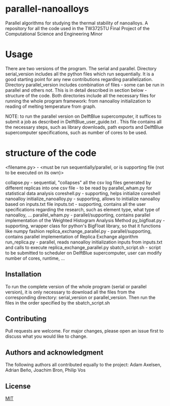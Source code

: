 # parallel-nanoalloys
Parallel algorithms for studying the thermal stability of nanoalloys. A repository for all the code used in the TW3725TU Final Project of the Computational Science and Engineering Minor 

# Usage
There are two versions of the program. The serial and parallel. Directory serial_version includes all the python files which run sequentially. It is a good starting point for any new contributions regarding parallelization. Directory parallel_version includes combination of files - some can be run in parallel and others not. This is in detail described in section below - structure of the code. Both directories include all the necessary files for running the whole program framework: from nanoalloy initialization to reading of melting temperature from graph.

NOTE: to run the parallel version on DelftBlue supercomputer, it suffices to submit a job as described in DelftBlue_user_guide.txt . This file contains all the necessary steps, such as library downloads, path exports and DelftBlue supercomputer specifications, such as number of cores to be used. 

# structure of the code
<filename.py> - <must be run sequentially/parallel, or is supporting file (not to be executed on its own)><description of the functionality>

collapse.py - sequential, "collapses" all the csv log files generated by different replicas into one csv file - to be read by parallel_wham.py for statistical data analysis
coreshell.py - supporting, helps initialize coreshell nanoalloy
initialize_nanoalloy.py - supporting, allows to initialize nanoalloy based on inputs.txt file
inputs.txt - supporting, contains all the user specifications regarding the research, such as element type, what type of nanoalloy, ...
parallel_wham.py - parallel/supporting, contains parallel implementation of the Weighted Histogram Analysis Method
py_bigfloat.py - supporting, wrapper class for python's BigFloat library, so that it functions like numpy fashion
replica_exchange_parallel.py - parallel/supporting, contains parallel implementation of Replica Exchange algorithm
run_replica.py - parallel, reads nanoalloy initialization inputs from inputs.txt and calls to execute replica_exchange_parallel.py
sbatch_script.sh - script to be submitted to scheduler on DelftBlue supercomputer, user can modify number of cores, runtime, ...

## Installation
To run the complete version of the whole program (serial or parallel version), it is only necessary to download all the files from the corresponding directory: serial_version or parallel_version. Then run the files in the order specified by the sbatch_script.sh

## Contributing

Pull requests are welcome. For major changes, please open an issue first
to discuss what you would like to change.

## Authors and acknowledgment

The following authors all contributed equally to the project: Adam Axelsen, Adrian Beňo, Joachim Bron, Philip Vos

## License

[MIT](https://choosealicense.com/licenses/mit/)
